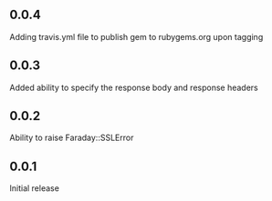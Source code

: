 ## 0.0.4
Adding travis.yml file to publish gem to rubygems.org upon tagging

## 0.0.3
Added ability to specify the response body and response headers

## 0.0.2
Ability to raise Faraday::SSLError

## 0.0.1
Initial release
